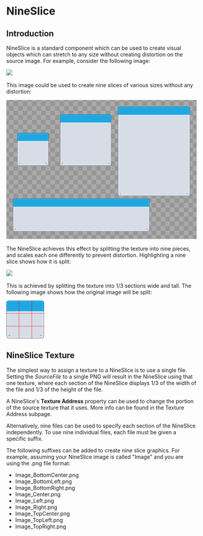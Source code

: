 # NineSlice

## Introduction

NineSlice is a standard component which can be used to create visual objects which can stretch to any size without creating distortion on the source image. For example, consider the following image:

![](<../../../.gitbook/assets/metalPanel_blue (1).png>)

This image could be used to create nine slices of various sizes without any distortion:

![](<../../../.gitbook/assets/NineSliceScreenShot (1).png>)

The NineSlice achieves this effect by splitting the texture into nine pieces, and scales each one differently to prevent distortion. Highlighting a nine slice shows how it is split:

![](<../../../.gitbook/assets/NineSliceSplit (1).png>)

This is achieved by splitting the texture into 1/3 sections wide and tall. The following image shows how the original image will be split:

![](<../../../.gitbook/assets/NineSliceImageSplit (1) (1).png>)

## NineSlice Texture

The simplest way to assign a texture to a NineSlice is to use a single file. Setting the _SourceFile_ to a single PNG will result in the NineSlice using that one texture, where each section of the NineSlice displays 1/3 of the width of the file and 1/3 of the height of the file.

A NineSlice's **Texture Address** property can be used to change the portion of the source texture that it uses. More info can be found in the Texture Address subpage.

Alternatively, nine files can be used to specify each section of the NineSlice independently. To use nine individual files, each file must be given a specific suffix.

The following suffixes can be added to create nine slice graphics. For example, assuming your NineSlice image is called "Image" and you are using the .png file format:

* Image\_BottomCenter.png
* Image\_BottomLeft.png
* Image\_BottomRight.png
* Image\_Center.png
* Image\_Left.png
* Image\_Right.png
* Image\_TopCenter.png
* Image\_TopLeft.png
* Image\_TopRight.png

